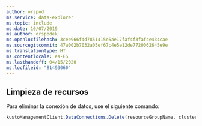 ```yaml
---
author: orspod
ms.service: data-explorer
ms.topic: include
ms.date: 10/07/2019
ms.author: orspodek
ms.openlocfilehash: 3cee966f4d7851415e5ae17faf4f3fafce434cae
ms.sourcegitcommit: 47a002b7032a05ef67c4e5e12de7720062645e9e
ms.translationtype: HT
ms.contentlocale: es-ES
ms.lasthandoff: 04/15/2020
ms.locfileid: "81493060"
---
```

## <a name="clean-up-resources"></a>Limpieza de recursos

Para eliminar la conexión de datos, use el siguiente comando:

```csharp
kustoManagementClient.DataConnections.Delete(resourceGroupName, clusterName, databaseName, dataConnectionName);
```